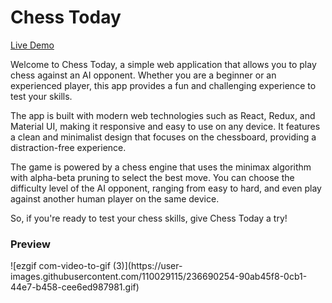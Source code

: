 

<h1>Chess Today</h1>

[Live Demo](https://chess-today.vercel.app/) 

Welcome to Chess Today, a simple web application that allows you to play chess against an AI opponent. Whether you are a beginner or an experienced player, this app provides a fun and challenging experience to test your skills.

The app is built with modern web technologies such as React, Redux, and Material UI, making it responsive and easy to use on any device. It features a clean and minimalist design that focuses on the chessboard, providing a distraction-free experience.

The game is powered by a chess engine that uses the minimax algorithm with alpha-beta pruning to select the best move. You can choose the difficulty level of the AI opponent, ranging from easy to hard, and even play against another human player on the same device.

So, if you're ready to test your chess skills, give Chess Today a try!


<h3>Preview</h3>
![ezgif com-video-to-gif (3)](https://user-images.githubusercontent.com/110029115/236690254-90ab45f8-0cb1-44e7-b458-cee6ed987981.gif)







